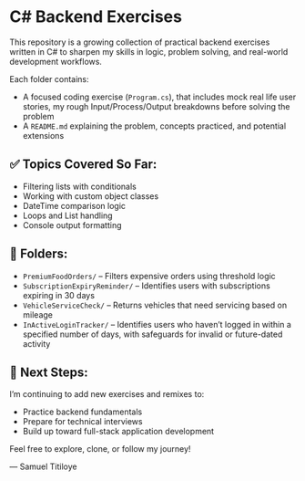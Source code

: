 # C# Backend Exercises

This repository is a growing collection of practical backend exercises written in C# to sharpen my skills in logic, problem solving, and real-world development workflows.

Each folder contains:
- A focused coding exercise (`Program.cs`), that includes mock real life user stories, my rough Input/Process/Output breakdowns before solving the problem
- A `README.md` explaining the problem, concepts practiced, and potential extensions

## ✅ Topics Covered So Far:
- Filtering lists with conditionals
- Working with custom object classes
- DateTime comparison logic
- Loops and List handling
- Console output formatting

## 📁 Folders:
- `PremiumFoodOrders/` – Filters expensive orders using threshold logic
- `SubscriptionExpiryReminder/` – Identifies users with subscriptions expiring in 30 days
- `VehicleServiceCheck/` – Returns vehicles that need servicing based on mileage
- `InActiveLoginTracker/` – Identifies users who haven’t logged in within a specified number of days, with safeguards for invalid or future-dated activity

## 🧱 Next Steps:
I’m continuing to add new exercises and remixes to:
- Practice backend fundamentals
- Prepare for technical interviews
- Build up toward full-stack application development

Feel free to explore, clone, or follow my journey!

— Samuel Titiloye
